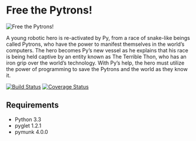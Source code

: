 Free the Pytrons!
=================

![Free the Pytrons!](https://raw.githubusercontent.com/ProjectPytron/FreeThePytrons/master/pytron/game/res/hero/hero.png)

A young robotic hero is re-activated by Py, from a race of snake-like beings called Pytrons, who have the power to manifest themselves in the world’s computers. The hero becomes Py’s new vessel as he explains that his race is being held captive by an entity known as The Terrible Thon, who has an iron grip over the world’s technology. With Py’s help, the hero must utilize the power of programming to save the Pytrons and the world as they know it.

[![Build Status](https://img.shields.io/travis/ProjectPytron/FreeThePytrons.svg)](https://travis-ci.org/ProjectPytron/FreeThePytrons) [![Coverage Status](https://img.shields.io/coveralls/ProjectPytron/FreeThePytrons.svg)](https://coveralls.io/r/ProjectPytron/FreeThePytrons)


Requirements
------------

- Python 3.3
- pyglet 1.2.1
- pymunk 4.0.0
